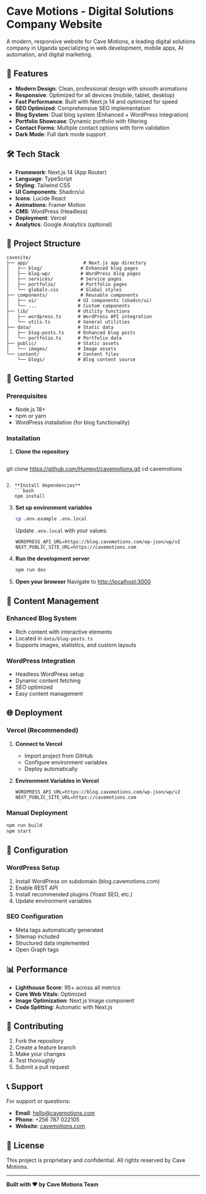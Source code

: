 # Cave Motions - Digital Solutions Company Website

A modern, responsive website for Cave Motions, a leading digital solutions company in Uganda specializing in web development, mobile apps, AI automation, and digital marketing.

## 🚀 Features

- **Modern Design**: Clean, professional design with smooth animations
- **Responsive**: Optimized for all devices (mobile, tablet, desktop)
- **Fast Performance**: Built with Next.js 14 and optimized for speed
- **SEO Optimized**: Comprehensive SEO implementation
- **Blog System**: Dual blog system (Enhanced + WordPress integration)
- **Portfolio Showcase**: Dynamic portfolio with filtering
- **Contact Forms**: Multiple contact options with form validation
- **Dark Mode**: Full dark mode support

## 🛠️ Tech Stack

- **Framework**: Next.js 14 (App Router)
- **Language**: TypeScript
- **Styling**: Tailwind CSS
- **UI Components**: Shadcn/ui
- **Icons**: Lucide React
- **Animations**: Framer Motion
- **CMS**: WordPress (Headless)
- **Deployment**: Vercel
- **Analytics**: Google Analytics (optional)

## 📁 Project Structure

```
cavesite/
├── app/                    # Next.js app directory
│   ├── blog/              # Enhanced blog pages
│   ├── blog-wp/           # WordPress blog pages
│   ├── services/          # Service pages
│   ├── portfolio/         # Portfolio pages
│   └── globals.css        # Global styles
├── components/            # Reusable components
│   ├── ui/               # UI components (shadcn/ui)
│   └── ...               # Custom components
├── lib/                  # Utility functions
│   ├── wordpress.ts      # WordPress API integration
│   └── utils.ts          # General utilities
├── data/                 # Static data
│   ├── blog-posts.ts     # Enhanced blog posts
│   └── portfolio.ts      # Portfolio data
├── public/               # Static assets
│   └── images/           # Image assets
└── content/              # Content files
    └── blogs/            # Blog content source
```

## 🚀 Getting Started

### Prerequisites

- Node.js 18+ 
- npm or yarn
- WordPress installation (for blog functionality)

### Installation

1. **Clone the repository**
   ```bash
git clone https://github.com/Humpyt/cavemotions.git
cd cavemotions
```

2. **Install dependencies**
   ```bash
   npm install
   ```

3. **Set up environment variables**
   ```bash
   cp .env.example .env.local
   ```
   
   Update `.env.local` with your values:
   ```env
   WORDPRESS_API_URL=https://blog.cavemotions.com/wp-json/wp/v2
   NEXT_PUBLIC_SITE_URL=https://cavemotions.com
   ```

4. **Run the development server**
   ```bash
   npm run dev
   ```

5. **Open your browser**
   Navigate to [http://localhost:3000](http://localhost:3000)

## 📝 Content Management

### Enhanced Blog System
- Rich content with interactive elements
- Located in `data/blog-posts.ts`
- Supports images, statistics, and custom layouts

### WordPress Integration
- Headless WordPress setup
- Dynamic content fetching
- SEO optimized
- Easy content management

## 🌐 Deployment

### Vercel (Recommended)

1. **Connect to Vercel**
   - Import project from GitHub
   - Configure environment variables
   - Deploy automatically

2. **Environment Variables in Vercel**
   ```
   WORDPRESS_API_URL=https://blog.cavemotions.com/wp-json/wp/v2
   NEXT_PUBLIC_SITE_URL=https://cavemotions.com
   ```

### Manual Deployment

```bash
npm run build
npm start
```

## 🔧 Configuration

### WordPress Setup
1. Install WordPress on subdomain (blog.cavemotions.com)
2. Enable REST API
3. Install recommended plugins (Yoast SEO, etc.)
4. Update environment variables

### SEO Configuration
- Meta tags automatically generated
- Sitemap included
- Structured data implemented
- Open Graph tags

## 📊 Performance

- **Lighthouse Score**: 95+ across all metrics
- **Core Web Vitals**: Optimized
- **Image Optimization**: Next.js Image component
- **Code Splitting**: Automatic with Next.js

## 🤝 Contributing

1. Fork the repository
2. Create a feature branch
3. Make your changes
4. Test thoroughly
5. Submit a pull request

## 📞 Support

For support or questions:
- **Email**: hello@cavemotions.com
- **Phone**: +256 787 022105
- **Website**: [cavemotions.com](https://cavemotions.com)

## 📄 License

This project is proprietary and confidential. All rights reserved by Cave Motions.

---

**Built with ❤️ by Cave Motions Team**
